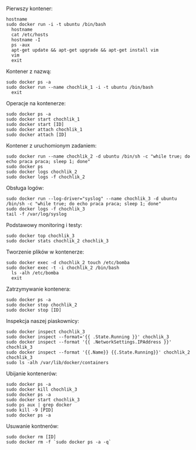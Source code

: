 Pierwszy kontener:
```
hostname
sudo docker run -i -t ubuntu /bin/bash
  hostname
  cat /etc/hosts
  hostname -I
  ps -aux
  apt-get update && apt-get upgrade && apt-get install vim
  vim
  exit
```
Kontener z nazwą:
```
sudo docker ps -a
sudo docker run --name chochlik_1 -i -t ubuntu /bin/bash
  exit
```
Operacje na kontenerze:
```
sudo docker ps -a
sudo docker start chochlik_1
sudo docker start [ID]
sudo docker attach chochlik_1
sudo docker attach [ID]
```
Kontener z uruchomionym zadaniem:
```
sudo docker run --name chochlik_2 -d ubuntu /bin/sh -c "while true; do echo praca praca; sleep 1; done"
sudo docker ps
sudo docker logs chochlik_2
sudo docker logs -f chochlik_2
```
Obsługa logów:
```
sudo docker run --log-driver="syslog" --name chochlik_3 -d ubuntu /bin/sh -c "while true; do echo praca praca; sleep 1; done"
sudo docker logs -f chochlik_3
tail -f /var/log/syslog 
```
Podstawowy monitoring i testy:
```
sudo docker top chochlik_3
sudo docker stats chochlik_2 chochlik_3
```
Tworzenie plików w kontenerze:
```
sudo docker exec -d chochlik_2 touch /etc/bomba
sudo docker exec -t -i chochlik_2 /bin/bash
  ls -alh /etc/bomba
  exit
```
Zatrzymywanie kontenera:
```
sudo docker ps -a
sudo docker stop chochlik_2
sudo docker stop [ID]
```
Inspekcja naszej piaskownicy:
```
sudo docker inspect chochlik_3
sudo docker inspect --format='{{ .State.Running }}' chochlik_3
sudo docker inspect --format '{{ .NetworkSettings.IPAddress }}' chochlik_3
sudo docker inspect --format '{{.Name}} {{.State.Running}}' chochlik_2 chochlik_3
sudo ls -alh /var/lib/docker/containers
```
Ubijanie kontenerów:
```
sudo docker ps -a
sudo docker kill chochlik_3
sudo docker ps -a
sudo docker start chochlik_3
sudo ps aux | grep docker
sudo kill -9 [PID]
sudo docker ps -a
```
Usuwanie kontnerów:
```
sudo docker rm [ID]
sudo docker rm -f `sudo docker ps -a -q`
```
